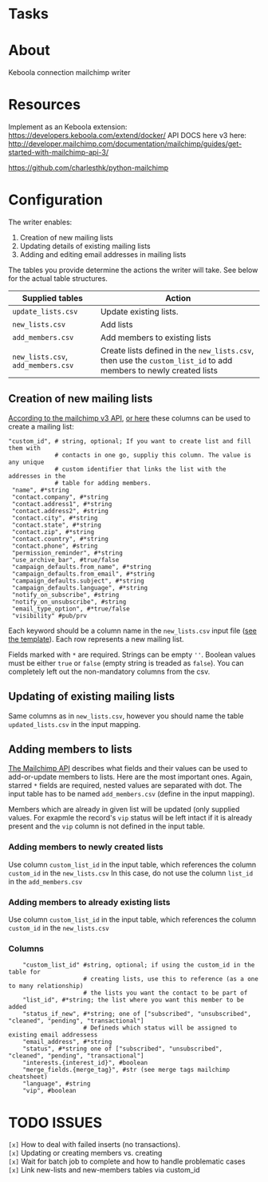 # Tasks
# About
Keboola connection mailchimp writer

# Resources
Implement as an Keboola extension: https://developers.keboola.com/extend/docker/
API DOCS here v3 here:
http://developer.mailchimp.com/documentation/mailchimp/guides/get-started-with-mailchimp-api-3/

https://github.com/charlesthk/python-mailchimp

# Configuration
The writer enables:
1. Creation of new mailing lists
2. Updating details of existing mailing lists
3. Adding and editing email addresses in mailing lists

The tables you provide determine the actions the writer will take. See below for
the actual table structures.

| Supplied tables                    | Action                                                                                                           |
| ----------------                   | --------                                                                                                         |
| `update_lists.csv`                 | Update existing lists.                                                                                           |
| `new_lists.csv`                    | Add lists                                                                                                        |
| `add_members.csv`                  | Add members to existing lists                                                                                    |
| `new_lists.csv`, `add_members.csv` | Create lists defined in the `new_lists.csv`, then use the `custom_list_id` to add members to newly created lists |

## Creation of new mailing lists
[According to the mailchimp v3 API](http://developer.mailchimp.com/documentation/mailchimp/reference/lists/#create-post_lists),
[or here](https://us1.api.mailchimp.com/schema/3.0/Definitions/Lists/POST.json)
these columns can be used to create a mailing list:

```
"custom_id", # string, optional; If you want to create list and fill them with
             # contacts in one go, suppliy this column. The value is any unique
             # custom identifier that links the list with the addresses in the 
             # table for adding members.
 "name", #*string
 "contact.company", #*string
 "contact.address1", #*string
 "contact.address2", #string
 "contact.city", #*string
 "contact.state", #*string
 "contact.zip", #*string
 "contact.country", #*string
 "contact.phone", #string
 "permission_reminder", #*string
 "use_archive_bar", #true/false
 "campaign_defaults.from_name", #*string
 "campaign_defaults.from_email", #*string
 "campaign_defaults.subject", #*string
 "campaign_defaults.language", #*string
 "notify_on_subscribe", #string
 "notify_on_unsubscribe", #string
 "email_type_option", #*true/false
 "visibility" #pub/prv
```

Each keyword should be a column name in the `new_lists.csv` input file
([see the template](./templates/new_lists.csv)). Each row represents a new
mailing list.

Fields marked with `*` are required. Strings can be empty `''`. Boolean values
must be either `true` or `false` (empty string is treaded as `false`). You can
completely left out the non-mandatory columns from the csv.

## Updating of existing mailing lists
Same columns as in `new_lists.csv`, however you should name the table `updated_lists.csv` in the input mapping.

## Adding members to lists

[The Mailchimp API](http://developer.mailchimp.com/documentation/mailchimp/reference/lists/members/#edit-put_lists_list_id_members_subscriber_hash) describes
what fields and their values can be used to add-or-update members to lists. Here
are the most important ones. Again, starred `*` fields are required, nested
values are separated with dot. The input table has to be named `add_members.csv` (define in the input mapping).

Members which are already in given list will be updated (only supplied values.
For exapmle the record's `vip` status will be left intact if it is already
present and the `vip` column is not defined in the input table.

### Adding members to newly created lists
Use column `custom_list_id` in the input table, which references the column
`custom_id` in the `new_lists.csv` In this case, do not use the column `list_id`
in the `add_members.csv`

### Adding members to already existing lists
Use column `custom_list_id` in the input table, which references the column
`custom_id` in the `new_lists.csv`

### Columns
```
    "custom_list_id" #string, optional; if using the custom_id in the table for
                     # creating lists, use this to reference (as a one to many relationship)
                     # the lists you want the contact to be part of
    "list_id", #*string; the list where you want this member to be added
    "status_if_new", #*string; one of ["subscribed", "unsubscribed", "cleaned", "pending", "transactional"]
                     # Defineds which status will be assigned to existing email addressess
    "email_address", #*string
    "status", #*string one of ["subscribed", "unsubscribed", "cleaned", "pending", "transactional"]
    "interests.{interest_id}", #boolean
    "merge_fields.{merge_tag}", #str (see merge tags mailchimp cheatsheet)
    "language", #string
    "vip", #boolean
```

# TODO ISSUES
`[x]` How to deal with failed inserts (no transactions).  
`[x]` Updating or creating members vs. creating  
`[x]` Wait for batch job to complete and how to handle problematic cases  
`[x]` Link new-lists and new-members tables via custom\_id  
